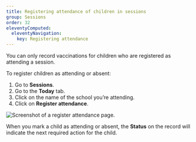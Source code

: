 ```yaml
---
title: Registering attendance of children in sessions
group: Sessions
order: 32
eleventyComputed:
  eleventyNavigation:
    key: Registering attendance
---
```


You can only record vaccinations for children who are registered as attending a session.

To register children as attending or absent:

1. Go to **Sessions**.
2. Go to the **Today** tab.
3. Click on the name of the school you’re attending.
4. Click on **Register attendance**.

![Screenshot of a register attendance page.](/assets/images/session-attendance.png 'You must register attendance before you can record vaccinations.')

When you mark a child as attending or absent, the **Status** on the record will indicate the next required action for the child.

